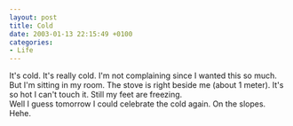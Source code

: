 ```yaml
---
layout: post
title: Cold
date: 2003-01-13 22:15:49 +0100
categories:
- Life
---
```

<p>It's cold. It's really cold. I'm not complaining since I wanted this so much. But I'm sitting in my room. The stove is right beside me (about 1 meter). It's so hot I can't touch it. Still my feet are freezing.<br />
Well I guess tomorrow I could celebrate the cold again. On the slopes. Hehe.</p>

